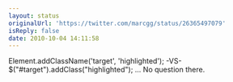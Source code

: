 ```yaml
---
layout: status
originalUrl: 'https://twitter.com/marcgg/status/26365497079'
isReply: false
date: 2010-10-04 14:11:58
---
```


Element.addClassName('target', 'highlighted'); -VS- $("#target").addClass("highlighted"); ... No question there.
